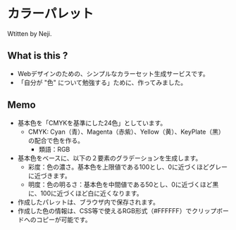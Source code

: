 # カラーパレット

Wtitten by Neji.

## What is this ?

* Webデザインのための、シンプルなカラーセット生成サービスです。
* 「自分が "色" について勉強する」ために、作ってみました。

## Memo

* 基本色を「CMYKを基準にした24色」としています。
  * CMYK: Cyan（青）、Magenta（赤紫）、Yellow（黄）、KeyPlate（黒）の配合で色を作る。
    * 類語：RGB
* 基本色をベースに、以下の２要素のグラデーションを生成します。
  * 彩度：色の濃さ。基本色を上限値である100とし、0に近づくほどグレーに近づきます。
  * 明度：色の明るさ：基本色を中間値である50とし、0に近づくほど黒に、100に近づくほど白に近くなります。
* 作成したパレットは、ブラウザ内で保存されます。
* 作成した色の情報は、CSS等で使えるRGB形式（#FFFFFF）でクリップボードへのコピーが可能です。

